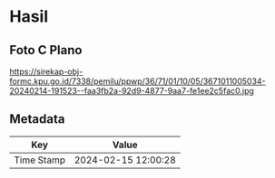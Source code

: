 # Hasil

## Foto C Plano

https://sirekap-obj-formc.kpu.go.id/7338/pemilu/ppwp/36/71/01/10/05/3671011005034-20240214-191523--faa3fb2a-92d9-4877-9aa7-fe1ee2c5fac0.jpg


## Metadata

| Key        | Value               |
| ---------- | ------------------- |
| Time Stamp | 2024-02-15 12:00:28 |



